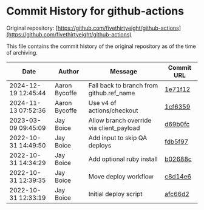 ﻿# Commit History for github-actions

Original repository: [https://github.com/fivethirtyeight/github-actions](https://github.com/fivethirtyeight/github-actions)

This file contains the commit history of the original repository as of the time of archiving.

| Date | Author | Message | Commit URL |
|------|--------|---------|------------|
| 2024-12-19 12:45:44 | Aaron Bycoffe | Fall back to branch from github.ref_name | [1e71f12](https://github.com/fivethirtyeight/github-actions/commit/1e71f12f918cf56bcd5403928bb7a33be5ed6fd7) |
| 2024-11-13 07:52:36 | Aaron Bycoffe | Use v4 of actions/checkout | [1cf6359](https://github.com/fivethirtyeight/github-actions/commit/1cf6359d4df0d659e190949e6ee6c6fb9c501fdf) |
| 2023-03-09 09:45:09 | Jay Boice | Allow branch override via client_payload | [d69b0fc](https://github.com/fivethirtyeight/github-actions/commit/d69b0fcb97e389864be24576c9850c0a8b74985f) |
| 2022-10-31 14:49:50 | Jay Boice | Add input to skip QA deploys | [fdb5f97](https://github.com/fivethirtyeight/github-actions/commit/fdb5f97c813a0b7cbc5fa54042c32c5df58db916) |
| 2022-10-31 14:34:29 | Jay Boice | Add optional ruby install | [b02688c](https://github.com/fivethirtyeight/github-actions/commit/b02688c895921caa42b1e8e2cd4d988973f08996) |
| 2022-10-31 12:39:35 | Jay Boice | Move deploy workflow | [c8d14e6](https://github.com/fivethirtyeight/github-actions/commit/c8d14e6c7f85258bcf806e9630116ced945d50b5) |
| 2022-10-31 12:33:19 | Jay Boice | Initial deploy script | [afc66d2](https://github.com/fivethirtyeight/github-actions/commit/afc66d26724389063d75e717b2cfa9053448dcfc) |

